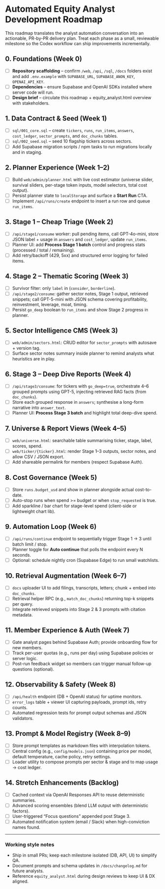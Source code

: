 # Automated Equity Analyst Development Roadmap

This roadmap translates the analyst automation conversation into an actionable, PR-by-PR delivery
plan. Treat each phase as a small, reviewable milestone so the Codex workflow can ship improvements
incrementally.

## 0. Foundations (Week 0)
- [ ] **Repository scaffolding** – confirm `/web`, `/api`, `/sql`, `/docs` folders exist and add
      `.env.example` with `SUPABASE_URL`, `SUPABASE_ANON_KEY`, `OPENAI_API_KEY`.
- [ ] **Dependencies** – ensure Supabase and OpenAI SDKs installed where server code will run.
- [ ] **Design brief** – circulate this roadmap + equity_analyst.html overview with stakeholders.

## 1. Data Contract & Seed (Week 1)
- [ ] `sql/001_core.sql` – create `tickers`, `runs`, `run_items`, `answers`, `cost_ledger`,
      `sector_prompts`, and `doc_chunks` tables.
- [ ] `sql/002_seed.sql` – seed 10 flagship tickers across sectors.
- [ ] Add Supabase migration scripts / npm tasks to run migrations locally and in staging.

## 2. Planner Experience (Week 1–2)
- [ ] Build `web/admin/planner.html` with live cost estimator (universe slider, survival sliders,
      per-stage token inputs, model selectors, total cost output).
- [ ] Persist planner state to `localStorage` and surface a **Start Run** CTA.
- [ ] Implement `/api/runs/create` endpoint to insert a run row and queue `run_items`.

## 3. Stage 1 – Cheap Triage (Week 2)
- [ ] `/api/stage1/consume` worker: pull pending items, call GPT-4o-mini, store JSON label + usage
      in `answers` and `cost_ledger`, update `run_items`.
- [ ] Planner UI: add **Process Stage 1 batch** control and progress stats (processed / total /
      remaining).
- [ ] Add retry/backoff (429, 5xx) and structured error logging for failed items.

## 4. Stage 2 – Thematic Scoring (Week 3)
- [ ] Survivor filter: only `label` in (`consider`, `borderline`).
- [ ] `/api/stage2/consume`: gather sector notes, Stage 1 output, retrieved snippets; call GPT-5-mini
      with JSON schema covering profitability, reinvestment, leverage, moat, timing.
- [ ] Persist `go_deep` boolean to `run_items` and show Stage 2 progress in planner.

## 5. Sector Intelligence CMS (Week 3)
- [ ] `web/admin/sectors.html`: CRUD editor for `sector_prompts` with autosave + version tag.
- [ ] Surface sector notes summary inside planner to remind analysts what heuristics are in play.

## 6. Stage 3 – Deep Dive Reports (Week 4)
- [ ] `/api/stage3/consume`: for tickers with `go_deep=true`, orchestrate 4–6 grouped prompts using
      GPT-5, injecting retrieved RAG facts (from `doc_chunks`).
- [ ] Store each grouped response in `answers`; synthesise a long-form narrative into
      `answer_text`.
- [ ] Planner UI: **Process Stage 3 batch** and highlight total deep-dive spend.

## 7. Universe & Report Views (Week 4–5)
- [ ] `web/universe.html`: searchable table summarising ticker, stage, label, scores, spend.
- [ ] `web/ticker/{ticker}.html`: render Stage 1–3 outputs, sector notes, and allow CSV / JSON
      export.
- [ ] Add shareable permalink for members (respect Supabase Auth).

## 8. Cost Governance (Week 5)
- [ ] Store `runs.budget_usd` and show in planner alongside actual cost-to-date.
- [ ] Auto-stop runs when spend >= budget or when `stop_requested` is true.
- [ ] Add sparkline / bar chart for stage-level spend (client-side or lightweight chart lib).

## 9. Automation Loop (Week 6)
- [ ] `/api/runs/continue` endpoint to sequentially trigger Stage 1 → 3 until batch limit / stop.
- [ ] Planner toggle for **Auto continue** that polls the endpoint every N seconds.
- [ ] Optional: schedule nightly cron (Supabase Edge) to run small watchlists.

## 10. Retrieval Augmentation (Week 6–7)
- [ ] `docs` uploader UI to add filings, transcripts, letters; chunk + embed into `doc_chunks`.
- [ ] Retrieval helper RPC (e.g., `match_doc_chunks`) returning top-k snippets per query.
- [ ] Integrate retrieved snippets into Stage 2 & 3 prompts with citation metadata.

## 11. Member Experience & Auth (Week 7)
- [ ] Gate analyst pages behind Supabase Auth; provide onboarding flow for new members.
- [ ] Track per-user quotas (e.g., runs per day) using Supabase policies or server logic.
- [ ] Post-run feedback widget so members can trigger manual follow-up questions (optional).

## 12. Observability & Safety (Week 8)
- [ ] `/api/health` endpoint (DB + OpenAI status) for uptime monitors.
- [ ] `error_logs` table + viewer UI capturing payloads, prompt ids, retry counts.
- [ ] Automated regression tests for prompt output schemas and JSON validators.

## 13. Prompt & Model Registry (Week 8–9)
- [ ] Store prompt templates as markdown files with interpolation tokens.
- [ ] Central config (e.g., `config/models.json`) containing price per model, default temperature,
      cache policy, retry settings.
- [ ] Loader utility to compose prompts per sector & stage and to map usage -> cost ledger.

## 14. Stretch Enhancements (Backlog)
- [ ] Cached context via OpenAI Responses API to reuse deterministic summaries.
- [ ] Advanced scoring ensembles (blend LLM output with deterministic factors).
- [ ] User-triggered “Focus questions” appended post Stage 3.
- [ ] Automated notification system (email / Slack) when high-conviction names found.

---

### Working style notes
- Ship in small PRs; keep each milestone isolated (DB, API, UI) to simplify QA.
- Document prompts and schema updates in `/docs/changelog.md` for future analysts.
- Reference `equity_analyst.html` during design reviews to keep UI & DX aligned.
